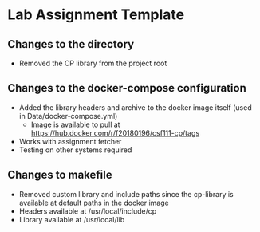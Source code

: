 # Lab Assignment Template
## Changes to the directory
- Removed the CP library from the project root

## Changes to the docker-compose configuration
- Added the library headers and archive to the docker image itself (used in Data/docker-compose.yml)
  - Image is available to pull at https://hub.docker.com/r/f20180196/csf111-cp/tags
- Works with assignment fetcher
- Testing on other systems required

## Changes to makefile
- Removed custom library and include paths since the cp-library is available at default paths in the docker image
- Headers available at /usr/local/include/cp
- Library available at /usr/local/lib